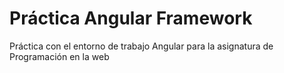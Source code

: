 # Práctica Angular Framework
Práctica con el entorno de trabajo Angular para la asignatura de Programación en la web

